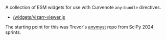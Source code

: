 A collection of ESM widgets for use with Curvenote `any:bundle` directives.

- [/widgets/vizarr-viewer.js](/widgets/vizarr-viewer.js)

The starting point for this was Trevor's [anymyst](https://github.com/manzt/anymyst) repo from SciPy 2024 sprints.

